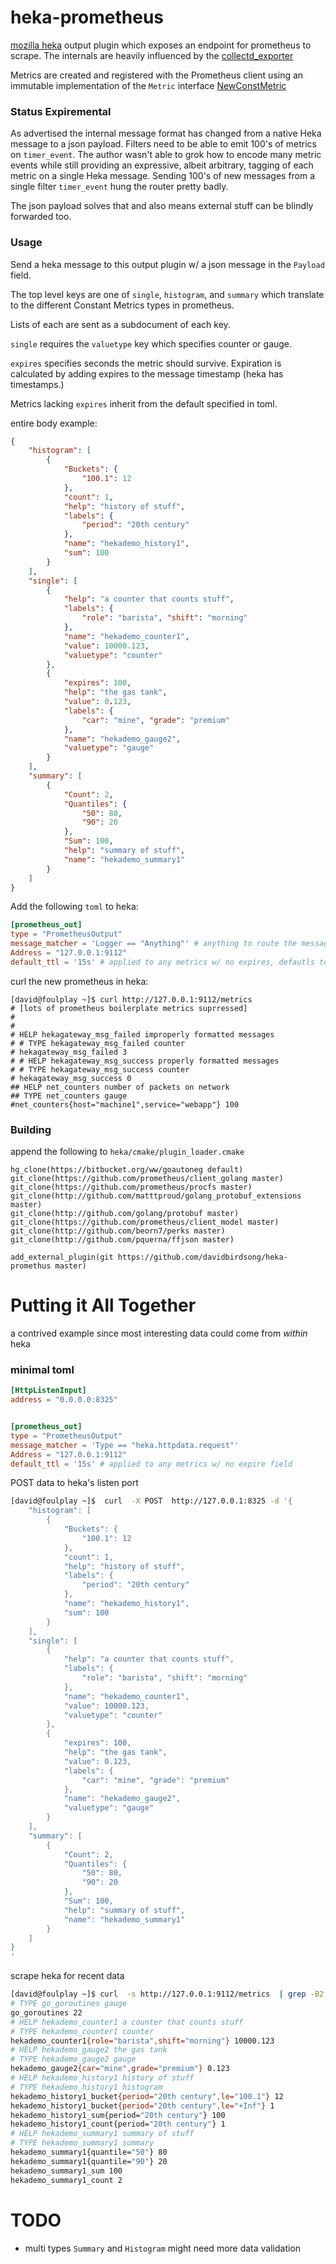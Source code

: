 # heka-prometheus

[mozilla heka](https://github.com/mozilla-services/heka) output plugin which exposes an endpoint for prometheus to scrape. The internals are heavily influenced by the [collectd_exporter](https://github.com/prometheus/collectd_exporter)

Metrics are created and registered with the Prometheus client using an immutable implementation of the ```Metric``` interface [NewConstMetric](http://godoc.org/github.com/prometheus/client_golang/prometheus#NewConstMetric)

### Status Expiremental
As advertised the internal message format has changed from a native Heka message to a json payload. Filters need to be able to emit 100's of metrics on ```timer_event```. The author wasn't able to grok how to encode many metric events while still providing an expressive, albeit arbitrary, tagging of each metric on a single Heka message. Sending 100's of new messages from a single filter ```timer_event``` hung the router pretty badly.

The json payload solves that and also means external stuff can be blindly forwarded too.

### Usage
Send a heka message to this output plugin w/ a json message in the ```Payload``` field.

The top level keys are one of ```single```, ```histogram```, and ```summary``` which translate to the different Constant Metrics types in prometheus.

Lists of each are sent as a subdocument of each key.

```single``` requires the ```valuetype``` key which specifies counter or gauge.

```expires``` specifies seconds the metric should survive. Expiration is calculated by adding expires to the message timestamp (heka has timestamps.)

Metrics lacking ```expires``` inherit from the default specified in toml.

entire body example:
```json
{
    "histogram": [
        {
            "Buckets": {
                "100.1": 12
            },
            "count": 1,
            "help": "history of stuff",
            "labels": {
                "period": "20th century"
            },
            "name": "hekademo_history1",
            "sum": 100
        }
    ],
    "single": [
        {
            "help": "a counter that counts stuff",
            "labels": {
                "role": "barista", "shift": "morning"
            },
            "name": "hekademo_counter1",
            "value": 10000.123,
            "valuetype": "counter"
        },
        {
            "expires": 100,
            "help": "the gas tank",
            "value": 0.123,
            "labels": {
                "car": "mine", "grade": "premium"
            },
            "name": "hekademo_gauge2",
            "valuetype": "gauge"
        }
    ],
    "summary": [
        {
            "Count": 2,
            "Quantiles": {
                "50": 80,
                "90": 20
            },
            "Sum": 100,
            "help": "summary of stuff",
            "name": "hekademo_summary1"
        }
    ]
}
```

Add the following ```toml``` to heka:
```toml
[prometheus_out]
type = "PrometheusOutput"
message_matcher = 'Logger == "Anything"' # anything to route the message properly here
Address = "127.0.0.1:9112"
default_ttl = '15s' # applied to any metrics w/ no expires, defautls to 90s

```
curl the new prometheus in heka:
```
[david@foulplay ~]$ curl http://127.0.0.1:9112/metrics  
# [lots of prometheus boilerplate metrics suprressed]
#
#
# HELP hekagateway_msg_failed improperly formatted messages
# # TYPE hekagateway_msg_failed counter
# hekagateway_msg_failed 3
# # HELP hekagateway_msg_success properly formatted messages
# # TYPE hekagateway_msg_success counter
# hekagateway_msg_success 0
## HELP net_counters number of packets on network
## TYPE net_counters gauge
#net_counters{host="machine1",service="webapp"} 100
```
### Building
append the following to ```heka/cmake/plugin_loader.cmake```
```
hg_clone(https://bitbucket.org/ww/goautoneg default)
git_clone(https://github.com/prometheus/client_golang master)
git_clone(https://github.com/prometheus/procfs master)
git_clone(http://github.com/matttproud/golang_protobuf_extensions master)
git_clone(http://github.com/golang/protobuf master)
git_clone(https://github.com/prometheus/client_model master)
git_clone(http://github.com/beorn7/perks master)
git_clone(http://github.com/pquerna/ffjson master)

add_external_plugin(git https://github.com/davidbirdsong/heka-promethus master)
```

# Putting it All Together
a contrived example since most interesting data could come from *within* heka

### minimal toml
```toml
[HttpListenInput]
address = "0.0.0.0:8325"


[prometheus_out]
type = "PrometheusOutput"
message_matcher = 'Type == "heka.httpdata.request"'
Address = "127.0.0.1:9112"
default_ttl = '15s' # applied to any metrics w/ no expire field
```


POST data to heka's listen port
```sh
[david@foulplay ~]$  curl  -X POST  http://127.0.0.1:8325 -d '{
    "histogram": [
        {
            "Buckets": {
                "100.1": 12
            },
            "count": 1,
            "help": "history of stuff",
            "labels": {
                "period": "20th century"
            },
            "name": "hekademo_history1",
            "sum": 100
        }
    ],
    "single": [
        {
            "help": "a counter that counts stuff",
            "labels": {
                "role": "barista", "shift": "morning"
            },
            "name": "hekademo_counter1",
            "value": 10000.123,
            "valuetype": "counter"
        },
        {
            "expires": 100,
            "help": "the gas tank",
            "value": 0.123,
            "labels": {
                "car": "mine", "grade": "premium"
            },
            "name": "hekademo_gauge2",
            "valuetype": "gauge"
        }
    ],
    "summary": [
        {
            "Count": 2,
            "Quantiles": {
                "50": 80,
                "90": 20
            },
            "Sum": 100,
            "help": "summary of stuff",
            "name": "hekademo_summary1"
        }
    ]
}
'
```

scrape heka for recent data
```sh
[david@foulplay ~]$ curl  -s http://127.0.0.1:9112/metrics  | grep -B2 hekademo 
# TYPE go_goroutines gauge
go_goroutines 22
# HELP hekademo_counter1 a counter that counts stuff
# TYPE hekademo_counter1 counter
hekademo_counter1{role="barista",shift="morning"} 10000.123
# HELP hekademo_gauge2 the gas tank
# TYPE hekademo_gauge2 gauge
hekademo_gauge2{car="mine",grade="premium"} 0.123
# HELP hekademo_history1 history of stuff
# TYPE hekademo_history1 histogram
hekademo_history1_bucket{period="20th century",le="100.1"} 12
hekademo_history1_bucket{period="20th century",le="+Inf"} 1
hekademo_history1_sum{period="20th century"} 100
hekademo_history1_count{period="20th century"} 1
# HELP hekademo_summary1 summary of stuff
# TYPE hekademo_summary1 summary
hekademo_summary1{quantile="50"} 80
hekademo_summary1{quantile="90"} 20
hekademo_summary1_sum 100
hekademo_summary1_count 2
```

# TODO
- multi types ```Summary``` and ```Histogram``` might need more data validation
